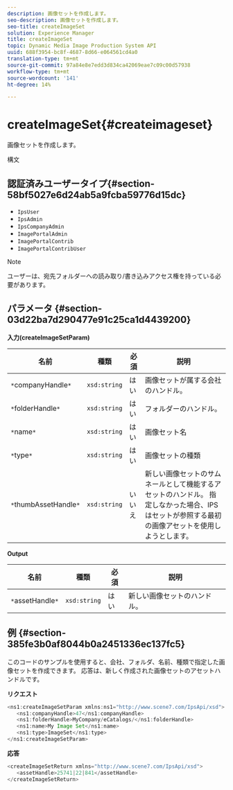 ```yaml
---
description: 画像セットを作成します。
seo-description: 画像セットを作成します。
seo-title: createImageSet
solution: Experience Manager
title: createImageSet
topic: Dynamic Media Image Production System API
uuid: 688f3954-bc8f-4687-8d66-e064561cd4a0
translation-type: tm+mt
source-git-commit: 97a84e8e7edd3d834ca42069eae7c09c00d57938
workflow-type: tm+mt
source-wordcount: '141'
ht-degree: 14%

---
```



# createImageSet{#createimageset}

画像セットを作成します。

構文

## 認証済みユーザータイプ{#section-58bf5027e6d24ab5a9fcba59776d15dc}

* `IpsUser`
* `IpsAdmin`
* `IpsCompanyAdmin`
* `ImagePortalAdmin`
* `ImagePortalContrib`
* `ImagePortalContribUser`

>[!NOTE]
>
>ユーザーは、宛先フォルダーへの読み取り/書き込みアクセス権を持っている必要があります。

## パラメータ {#section-03d22ba7d290477e91c25ca1d4439200}

**入力(createImageSetParam)**

| 名前 | 種類 | 必須 | 説明 |
|---|---|---|---|
| `*`companyHandle`*` | `xsd:string` | はい | 画像セットが属する会社のハンドル。 |
| `*`folderHandle`*` | `xsd:string` | はい | フォルダーのハンドル。 |
| `*`name`*` | `xsd:string` | はい | 画像セット名 |
| `*`type`*` | `xsd:string` | はい | 画像セットの種類 |
| `*`thumbAssetHandle`*` | `xsd:string` | いいえ | 新しい画像セットのサムネールとして機能するアセットのハンドル。 指定しなかった場合、IPSはセットが参照する最初の画像アセットを使用しようとします。 |

**Output**

| 名前 | 種類 | 必須 | 説明 |
|---|---|---|---|
| `*`assetHandle`*` | `xsd:string` | はい | 新しい画像セットのハンドル。 |

## 例 {#section-385fe3b0af8044b0a2451336ec137fc5}

このコードのサンプルを使用すると、会社、フォルダ、名前、種類で指定した画像セットを作成できます。 応答は、新しく作成された画像セットのアセットハンドルです。

**リクエスト**

```java
<ns1:createImageSetParam xmlns:ns1="http://www.scene7.com/IpsApi/xsd">
   <ns1:companyHandle>47</ns1:companyHandle>
   <ns1:folderHandle>MyCompany/eCatalogs/</ns1:folderHandle>
   <ns1:name>My Image Set</ns1:name>
   <ns1:type>ImageSet</ns1:type>
</ns1:createImageSetParam>
```

**応答**

```java
<createImageSetReturn xmlns="http://www.scene7.com/IpsApi/xsd">
   <assetHandle>25741|22|841</assetHandle>
</createImageSetReturn>
```

